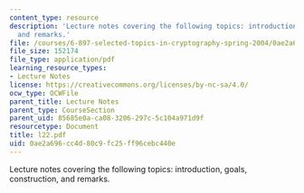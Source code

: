```yaml
---
content_type: resource
description: 'Lecture notes covering the following topics: introduction, goals, construction,
  and remarks.'
file: /courses/6-897-selected-topics-in-cryptography-spring-2004/0ae2a696cc4d80c9fc25ff96cebc440e_l22.pdf
file_size: 152174
file_type: application/pdf
learning_resource_types:
- Lecture Notes
license: https://creativecommons.org/licenses/by-nc-sa/4.0/
ocw_type: OCWFile
parent_title: Lecture Notes
parent_type: CourseSection
parent_uid: 85685e0a-ca08-3206-297c-5c104a971d9f
resourcetype: Document
title: l22.pdf
uid: 0ae2a696-cc4d-80c9-fc25-ff96cebc440e
---
```

Lecture notes covering the following topics: introduction, goals, construction, and remarks.